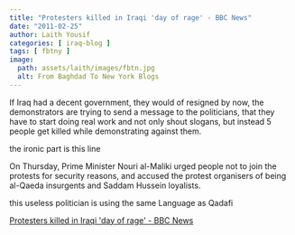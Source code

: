 ```yaml
---
title: "Protesters killed in Iraqi 'day of rage' - BBC News"
date: "2011-02-25"
author: Laith Yousif
categories: [ iraq-blog ]
tags: [ fbtny ]
image:
  path: assets/laith/images/fbtn.jpg
  alt: From Baghdad To New York Blogs
---
```


If Iraq had a decent government, they would of resigned by now, the demonstrators are trying to send a message to the politicians, that they have to start doing real work and not only shout slogans, but instead 5 people get killed while demonstrating against them.

the ironic part is this line

On Thursday, Prime Minister Nouri al-Maliki urged people not to join the protests for security reasons, and accused the protest organisers of being al-Qaeda insurgents and Saddam Hussein loyalists.

this useless politician is using the same Language as Qadafi

  
[Protesters killed in Iraqi 'day of rage' - BBC News](https://www.bbc.co.uk/news/world-middle-east-12576613)
